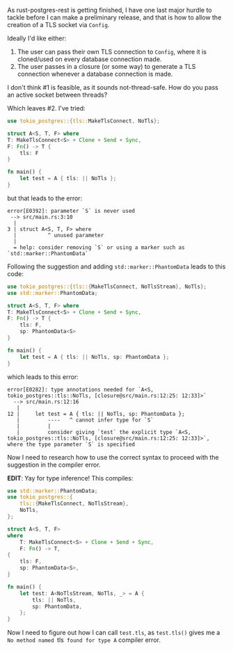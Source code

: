 As rust-postgres-rest is getting finished, I have one last major hurdle to tackle before I can make a preliminary release,
and that is how to allow the creation of a TLS socket via `Config`.

Ideally I'd like either:
1. The user can pass their own TLS connection to `Config`, where it is cloned/used on every database connection made.
1. The user passes in a closure (or some way) to generate a TLS connection whenever a database connection is made.

I don't think #1 is feasible, as it sounds not-thread-safe. How do you pass an active socket between threads?

Which leaves #2. I've tried:

```rust
use tokio_postgres::{tls::MakeTlsConnect, NoTls};

struct A<S, T, F> where
T: MakeTlsConnect<S> + Clone + Send + Sync,
F: Fn() -> T {
    tls: F
}

fn main() {
    let test = A { tls: || NoTls };
}
```

but that leads to the error:
```plaintext
error[E0392]: parameter `S` is never used
 --> src/main.rs:3:10
  |
3 | struct A<S, T, F> where
  |          ^ unused parameter
  |
  = help: consider removing `S` or using a marker such as `std::marker::PhantomData`
```

Following the suggestion and adding `std::marker::PhantomData` leads to this code:

```rust
use tokio_postgres::{tls::{MakeTlsConnect, NoTlsStream}, NoTls};
use std::marker::PhantomData;

struct A<S, T, F> where
T: MakeTlsConnect<S> + Clone + Send + Sync,
F: Fn() -> T {
    tls: F,
    sp: PhantomData<S>
}

fn main() {
    let test = A { tls: || NoTls, sp: PhantomData };
}
```

which leads to this error:

```plaintext
error[E0282]: type annotations needed for `A<S, tokio_postgres::tls::NoTls, [closure@src/main.rs:12:25: 12:33]>`
  --> src/main.rs:12:16
   |
12 |     let test = A { tls: || NoTls, sp: PhantomData };
   |         ----   ^ cannot infer type for `S`
   |         |
   |         consider giving `test` the explicit type `A<S, tokio_postgres::tls::NoTls, [closure@src/main.rs:12:25: 12:33]>`, where the type parameter `S` is specified
```

Now I need to research how to use the correct syntax to proceed with the suggestion in the compiler error.

**EDIT**: Yay for type inference! This compiles:

```rust
use std::marker::PhantomData;
use tokio_postgres::{
    tls::{MakeTlsConnect, NoTlsStream},
    NoTls,
};

struct A<S, T, F>
where
    T: MakeTlsConnect<S> + Clone + Send + Sync,
    F: Fn() -> T,
{
    tls: F,
    sp: PhantomData<S>,
}

fn main() {
    let test: A<NoTlsStream, NoTls, _> = A {
        tls: || NoTls,
        sp: PhantomData,
    };
}
```

Now I need to figure out how I can call `test.tls`, as `test.tls()` gives me a `No method named `tls` found for type A` compiler error.
